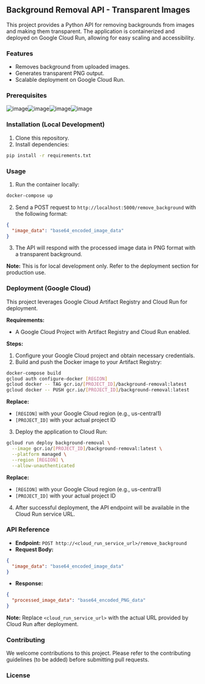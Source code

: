## Background Removal API - Transparent Images

This project provides a Python API for removing backgrounds from images and making them transparent. The application is containerized and deployed on Google Cloud Run, allowing for easy scaling and accessibility.

### Features

* Removes background from uploaded images.
* Generates transparent PNG output.
* Scalable deployment on Google Cloud Run.

### Prerequisites

![image](https://github.com/lakkawardhananjay/bg-removes/assets/92675267/70ebd127-1db3-4309-b1aa-8f1ec36e916a)![image](https://github.com/lakkawardhananjay/bg-removes/assets/92675267/12c836fc-625b-466d-a06f-dfa0c04f7fa0)![image](https://github.com/lakkawardhananjay/bg-removes/assets/92675267/4fd740c1-4610-4929-aed5-9d845ebd9206)![image](https://github.com/lakkawardhananjay/bg-removes/assets/92675267/6a7b5d9f-b280-4c6c-a853-a6a6bf8b49f5)



### Installation (Local Development)

1. Clone this repository.
2. Install dependencies:

```bash
pip install -r requirements.txt
```

### Usage

1. Run the container locally:

```bash
docker-compose up
```

2. Send a POST request to `http://localhost:5000/remove_background` with the following format:

```json
{
  "image_data": "base64_encoded_image_data"
}
```

3. The API will respond with the processed image data in PNG format with a transparent background.

**Note:** This is for local development only. Refer to the deployment section for production use.

### Deployment (Google Cloud)

This project leverages Google Cloud Artifact Registry and Cloud Run for deployment. 

**Requirements:**

* A Google Cloud Project with Artifact Registry and Cloud Run enabled.

**Steps:**

1. Configure your Google Cloud project and obtain necessary credentials.
2. Build and push the Docker image to your Artifact Registry:

```bash
docker-compose build
gcloud auth configure-docker [REGION]
gcloud docker -- TAG gcr.io/[PROJECT_ID]/background-removal:latest
gcloud docker -- PUSH gcr.io/[PROJECT_ID]/background-removal:latest
```

**Replace:**

* `[REGION]` with your Google Cloud region (e.g., us-central1)
* `[PROJECT_ID]` with your actual project ID

3. Deploy the application to Cloud Run:

```bash
gcloud run deploy background-removal \
  --image gcr.io/[PROJECT_ID]/background-removal:latest \
  --platform managed \
  --region [REGION] \
  --allow-unauthenticated
```

**Replace:**

* `[REGION]` with your Google Cloud region (e.g., us-central1)
* `[PROJECT_ID]` with your actual project ID

4. After successful deployment, the API endpoint will be available in the Cloud Run service URL.

### API Reference

* **Endpoint:** `POST http://<cloud_run_service_url>/remove_background`
* **Request Body:**

```json
{
  "image_data": "base64_encoded_image_data"
}
```

* **Response:**

```json
{
  "processed_image_data": "base64_encoded_PNG_data"
}
```

**Note:** Replace `<cloud_run_service_url>` with the actual URL provided by Cloud Run after deployment.

### Contributing

We welcome contributions to this project. Please refer to the contributing guidelines (to be added) before submitting pull requests.

### License

